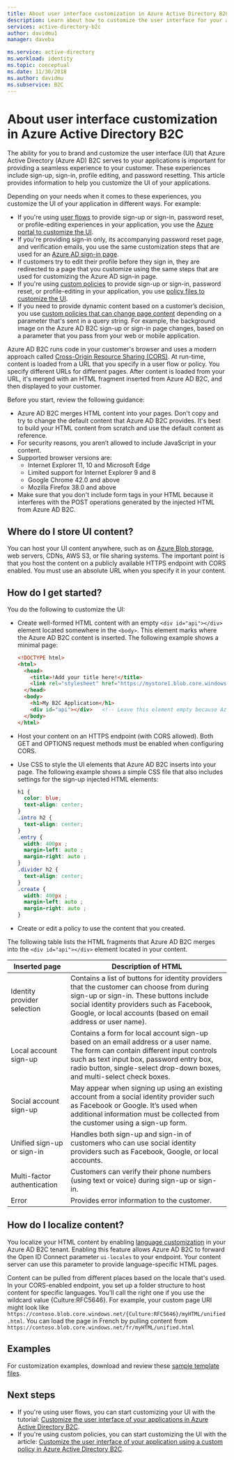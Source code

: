 ```yaml
---
title: About user interface customization in Azure Active Directory B2C | Microsoft Docs
description: Learn about how to customize the user interface for your applications that use Azure Active Directory B2C.
services: active-directory-b2c
author: davidmu1
manager: daveba

ms.service: active-directory
ms.workload: identity
ms.topic: conceptual
ms.date: 11/30/2018
ms.author: davidmu
ms.subservice: B2C
---
```


# About user interface customization in Azure Active Directory B2C

The ability for you to brand and customize the user interface (UI) that Azure Active Directory (Azure AD) B2C serves to your applications is important for providing a seamless experience to your customer. These experiences include sign-up, sign-in, profile editing, and password resetting. This article provides information to help you customize the UI of your applications.

Depending on your needs when it comes to these experiences, you customize the UI of your application in different ways. For example:

- If you're using [user flows](active-directory-b2c-reference-policies.md) to provide sign-up or sign-in, password reset, or profile-editing experiences in your application, you use the [Azure portal to customize the UI](tutorial-customize-ui.md).
- If you're providing sign-in only, its accompanying password reset page, and verification emails, you use the same customization steps that are used for an [Azure AD sign-in page](../active-directory/fundamentals/customize-branding.md).
- If customers try to edit their profile before they sign in, they are redirected to a page that you customize using the same steps that are used for customizing the Azure AD sign-in page.
- If you're using [custom policies](active-directory-b2c-overview-custom.md) to provide sign-up or sign-in, password reset, or profile-editing in your application, you use [policy files to customize the UI](active-directory-b2c-ui-customization-custom.md).
- If you need to provide dynamic content based on a customer’s decision, you use [custom policies that can change page content](active-directory-b2c-ui-customization-custom-dynamic.md) depending on a parameter that's sent in a query string. For example, the background image on the Azure AD B2C sign-up or sign-in page changes, based on a parameter that you pass from your web or mobile application.

Azure AD B2C runs code in your customer's browser and uses a modern approach called [Cross-Origin Resource Sharing (CORS)](https://www.w3.org/TR/cors/). At run-time, content is loaded from a URL that you specify in a user flow or policy. You specify different URLs for different pages. After content is loaded from your URL, it's merged with an HTML fragment inserted from Azure AD B2C, and then displayed to your customer.

Before you start, review the following guidance:

- Azure AD B2C merges HTML content into your pages. Don't copy and try to change the default content that Azure AD B2C provides. It's best to build your HTML content from scratch and use the default content as reference.
- For security reasons, you aren’t allowed to include JavaScript in your content.
- Supported browser versions are: 
    - Internet Explorer 11, 10 and Microsoft Edge
    - Limited support for Internet Explorer 9 and 8
    - Google Chrome 42.0 and above
    - Mozilla Firefox 38.0 and above
- Make sure that you don't include form tags in your HTML because it interferes with the POST operations generated by the injected HTML from Azure AD B2C.

## Where do I store UI content?

You can host your UI content anywhere, such as on [Azure Blob storage](../storage/blobs/storage-blobs-introduction.md), web servers, CDNs, AWS S3, or file sharing systems. The important point is that you host the content on a publicly available HTTPS endpoint with CORS enabled. You must use an absolute URL when you specify it in your content.

## How do I get started?

You do the following to customize the UI:

- Create well-formed HTML content with an empty `<div id="api"></div>` element located somewhere in the `<body>`. This element marks where the Azure AD B2C content is inserted. The following example shows a minimal page:

    ```html
    <!DOCTYPE html>
    <html>
      <head>
        <title>!Add your title here!</title>
        <link rel="stylesheet" href="https://mystore1.blob.core.windows.net/b2c/style.css">
      </head>
      <body>
        <h1>My B2C Application</h1>
        <div id="api"></div>   <!-- Leave this element empty because Azure AD B2C will insert content here. -->
      </body>
    </html>
    ```

- Host your content on an HTTPS endpoint (with CORS allowed). Both GET and OPTIONS request methods must be enabled when configuring CORS.
- Use CSS to style the UI elements that Azure AD B2C inserts into your page. The following example shows a simple CSS file that also includes settings for the sign-up injected HTML elements:

    ```css 
    h1 {
      color: blue;
      text-align: center;
    }
    .intro h2 {
      text-align: center; 
    }
    .entry {
      width: 400px ;
      margin-left: auto ;
      margin-right: auto ;
    }
    .divider h2 {
      text-align: center; 
    }
    .create {
      width: 400px ;
      margin-left: auto ;
      margin-right: auto ;
    }
    ```

- Create or edit a policy to use the content that you created.

The following table lists the HTML fragments that Azure AD B2C merges into the `<div id="api"></div>` element located in your content.

| Inserted page | Description of HTML |
| ------------- | ------------------- |
| Identity provider selection | Contains a list of buttons for identity providers that the customer can choose from during sign-up or sign-in. These buttons include social identity providers such as Facebook, Google, or local accounts (based on email address or user name). |
| Local account sign-up | Contains a form for local account sign-up based on an email address or a user name. The form can contain different input controls such as text input box, password entry box, radio button, single-select drop-down boxes, and multi-select check boxes. |
| Social account sign-up | May appear when signing up using an existing account from a social identity provider such as Facebook or Google. It’s used when additional information must be collected from the customer using a sign-up form. |
| Unified sign-up or sign-in | Handles both sign-up and sign-in of customers who can use social identity providers such as Facebook, Google, or local accounts. |
| Multi-factor authentication | Customers can verify their phone numbers (using text or voice) during sign-up or sign-in. |
| Error | Provides error information to the customer. |


## How do I localize content?

You localize your HTML content by enabling [language customization](active-directory-b2c-reference-language-customization.md) in your Azure AD B2C tenant. Enabling this feature allows Azure AD B2C to forward the Open ID Connect parameter `ui-locales` to your endpoint. Your content server can use this parameter to provide language-specific HTML pages.

Content can be pulled from different places based on the locale that's used. In your CORS-enabled endpoint, you set up a folder structure to host content for specific languages. You'll call the right one if you use the wildcard value {Culture:RFC5646}. For example, your custom page URI might look like `https://contoso.blob.core.windows.net/{Culture:RFC5646}/myHTML/unified.html`. You can load the page in French by pulling content from `https://contoso.blob.core.windows.net/fr/myHTML/unified.html`

## Examples

For customization examples, download and review these [sample template files](https://github.com/azureadquickstarts/b2c-azureblobstorage-client/archive/master.zip).

## Next steps

- If you're using user flows, you can start customizing your UI with the tutorial: [Customize the user interface of your applications in Azure Active Directory B2C](tutorial-customize-ui.md).
- If you're using custom policies, you can start customizing the UI with the article: [Customize the user interface of your application using a custom policy in Azure Active Directory B2C](active-directory-b2c-ui-customization-custom.md).

